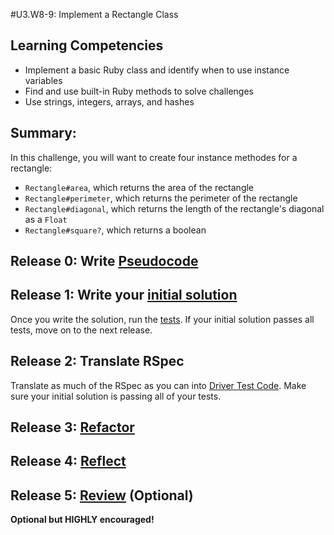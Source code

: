 #U3.W8-9: Implement a Rectangle Class

## Learning Competencies
- Implement a basic Ruby class and identify when to use instance variables
- Find and use built-in Ruby methods to solve challenges
- Use strings, integers, arrays, and hashes

## Summary:
In this challenge, you will want to create four instance methodes for a rectangle:

- `Rectangle#area`, which returns the area of the rectangle
- `Rectangle#perimeter`, which returns the perimeter of the rectangle
- `Rectangle#diagonal`, which returns the length of the rectangle's diagonal as a `Float`
- `Rectangle#square?`, which returns a boolean


## Release 0: Write [Pseudocode](https://github.com/Devbootcamp/phase-0-handbook/blob/master/coding-references/pseudocode.md)

## Release 1: Write your [initial solution](https://github.com/Devbootcamp/phase-0-handbook/blob/master/coding-references/initial-solution.md)

Once you write the solution, run the [tests](rectangle_spec.rb). If your initial solution passes all tests, move on to the next release.

## Release 2: Translate RSpec
Translate as much of the RSpec as you can into [Driver Test Code](https://github.com/Devbootcamp/phase-0-handbook/blob/master/coding-references/driver-code.md). Make sure your initial solution is passing all of your tests.

## Release 3: [Refactor](https://github.com/Devbootcamp/phase-0-handbook/blob/master/coding-references/refactoring.md)

## Release 4: [Reflect](https://github.com/Devbootcamp/phase-0-handbook/blob/master/coding-references/reflection-guidelines.md)

## Release 5: [Review](https://github.com/Devbootcamp/phase-0-handbook/blob/master/coding-references/review.md) (Optional)
**Optional but HIGHLY encouraged!**